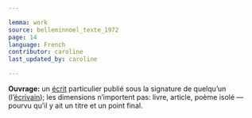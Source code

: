 ```yaml
---

lemma: work
source: belleminnoel_texte_1972
page: 14
language: French
contributor: caroline
last_updated_by: caroline

---
```


**Ouvrage:** un [écrit](writingProduct.html) particulier publié sous la signature de quelqu’un (l’[écrivain](author.html)); les dimensions n’importent pas: livre, article, poème isolé — pourvu qu’il y ait un titre et un point final.
